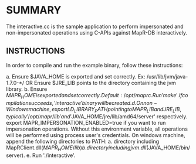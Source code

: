 # SUMMARY
The interactive.cc is the sample application to perform impersonated and non-impersonated operations using C-APIs against MapR-DB interactively.

## INSTRUCTIONS
In order to compile and run the example binary, follow these instructions:

a. Ensure $JAVA_HOME is exported and set correctly. Ex: /usr/lib/jvm/java-1.7.0-*/ OR
   Ensure $JRE_LIB points to the directory containing the jvm library.
b. Ensure $MAPR_HOME is exported and set correctly. Default: /opt/mapr
c. Run 'make'. If compilation succeeds, 'interactive' binary will be created.
d. On non-Windows machine,
      export LD_LIBRARY_PATH pointing to MAPR_LIB and JRE_LIB, typically '/opt/mapr/lib' and '$JAVA_HOME/jre/lib/amd64/server' respectively.
      export MAPR_IMPERSONATION_ENABLED=true if you want to run impersonation operations.
      Without this environment variable, all operations will be performed using process user's credentials.
   On windows machine, append the following directories to PATH:
   a. directory including MapRClient.dll($MAPR_HOME/lib)
   b. directory including jvm.dll($JAVA_HOME/bin/server).
e. Run './interactive'.
